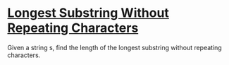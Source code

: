 
# [Longest Substring Without Repeating Characters](https://leetcode.com/problems/longest-substring-without-repeating-characters/)

Given a string s, find the length of the longest
substring
without repeating characters.
